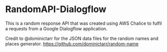# RandomAPI-Dialogflow
 This is a random response API that was created using AWS Chalice to fulfil a requests from a Google Dialogflow application.

 Credit to @dominictarr for the JSON data files for the random names and places generator. 
 https://github.com/dominictarr/random-name
 

